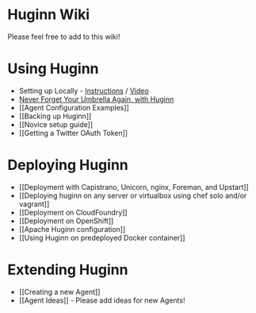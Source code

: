 # Huginn Wiki

Please feel free to add to this wiki!

# Using Huginn

* Setting up Locally - [Instructions](https://gist.github.com/mjhea0/b6b58eefc38985380ff9) / [Video](http://www.youtube.com/watch?v=xJTwaRl2_Iw)
* [Never Forget Your Umbrella Again, with Huginn](http://blog.andrewcantino.com/blog/2014/01/12/never-forget-your-umbrella-again-with-huginn/)
* [[Agent Configuration Examples]]
* [[Backing up Huginn]]
* [[Novice setup guide]]
* [[Getting a Twitter OAuth Token]]

# Deploying Huginn

* [[Deployment with Capistrano, Unicorn, nginx, Foreman, and Upstart]]
* [[Deploying huginn on any server or virtualbox using chef solo and/or vagrant]]
* [[Deployment on CloudFoundry]]
* [[Deployment on OpenShift]]
* [[Apache Huginn configuration]]
* [[Using Huginn on predeployed Docker container]]

# Extending Huginn

* [[Creating a new Agent]]
* [[Agent Ideas]] - Please add ideas for new Agents!